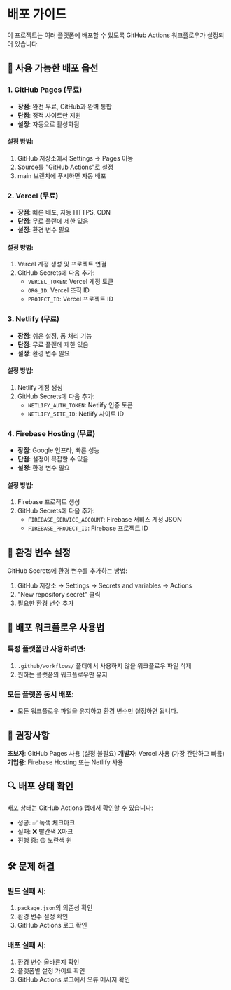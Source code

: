 # 배포 가이드

이 프로젝트는 여러 플랫폼에 배포할 수 있도록 GitHub Actions 워크플로우가 설정되어 있습니다.

## 🚀 사용 가능한 배포 옵션

### 1. GitHub Pages (무료)
- **장점**: 완전 무료, GitHub과 완벽 통합
- **단점**: 정적 사이트만 지원
- **설정**: 자동으로 활성화됨

#### 설정 방법:
1. GitHub 저장소에서 Settings → Pages 이동
2. Source를 "GitHub Actions"로 설정
3. main 브랜치에 푸시하면 자동 배포

### 2. Vercel (무료)
- **장점**: 빠른 배포, 자동 HTTPS, CDN
- **단점**: 무료 플랜에 제한 있음
- **설정**: 환경 변수 필요

#### 설정 방법:
1. Vercel 계정 생성 및 프로젝트 연결
2. GitHub Secrets에 다음 추가:
   - `VERCEL_TOKEN`: Vercel 계정 토큰
   - `ORG_ID`: Vercel 조직 ID
   - `PROJECT_ID`: Vercel 프로젝트 ID

### 3. Netlify (무료)
- **장점**: 쉬운 설정, 폼 처리 기능
- **단점**: 무료 플랜에 제한 있음
- **설정**: 환경 변수 필요

#### 설정 방법:
1. Netlify 계정 생성
2. GitHub Secrets에 다음 추가:
   - `NETLIFY_AUTH_TOKEN`: Netlify 인증 토큰
   - `NETLIFY_SITE_ID`: Netlify 사이트 ID

### 4. Firebase Hosting (무료)
- **장점**: Google 인프라, 빠른 성능
- **단점**: 설정이 복잡할 수 있음
- **설정**: 환경 변수 필요

#### 설정 방법:
1. Firebase 프로젝트 생성
2. GitHub Secrets에 다음 추가:
   - `FIREBASE_SERVICE_ACCOUNT`: Firebase 서비스 계정 JSON
   - `FIREBASE_PROJECT_ID`: Firebase 프로젝트 ID

## 🔧 환경 변수 설정

GitHub Secrets에 환경 변수를 추가하는 방법:

1. GitHub 저장소 → Settings → Secrets and variables → Actions
2. "New repository secret" 클릭
3. 필요한 환경 변수 추가

## 📝 배포 워크플로우 사용법

### 특정 플랫폼만 사용하려면:
1. `.github/workflows/` 폴더에서 사용하지 않을 워크플로우 파일 삭제
2. 원하는 플랫폼의 워크플로우만 유지

### 모든 플랫폼 동시 배포:
- 모든 워크플로우 파일을 유지하고 환경 변수만 설정하면 됩니다.

## 🎯 권장사항

**초보자**: GitHub Pages 사용 (설정 불필요)
**개발자**: Vercel 사용 (가장 간단하고 빠름)
**기업용**: Firebase Hosting 또는 Netlify 사용

## 🔍 배포 상태 확인

배포 상태는 GitHub Actions 탭에서 확인할 수 있습니다:
- 성공: ✅ 녹색 체크마크
- 실패: ❌ 빨간색 X마크
- 진행 중: 🟡 노란색 원

## 🛠️ 문제 해결

### 빌드 실패 시:
1. `package.json`의 의존성 확인
2. 환경 변수 설정 확인
3. GitHub Actions 로그 확인

### 배포 실패 시:
1. 환경 변수 올바른지 확인
2. 플랫폼별 설정 가이드 확인
3. GitHub Actions 로그에서 오류 메시지 확인

